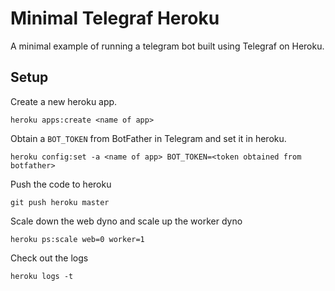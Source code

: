 # Minimal Telegraf Heroku
A minimal example of running a telegram bot built using Telegraf on Heroku.

## Setup
Create a new heroku app.
```
heroku apps:create <name of app>
```

Obtain a `BOT_TOKEN` from BotFather in Telegram and set it in heroku.

```
heroku config:set -a <name of app> BOT_TOKEN=<token obtained from botfather>
```

Push the code to heroku
```
git push heroku master
```

Scale down the web dyno and scale up the worker dyno
```
heroku ps:scale web=0 worker=1
```

Check out the logs
```
heroku logs -t
```
